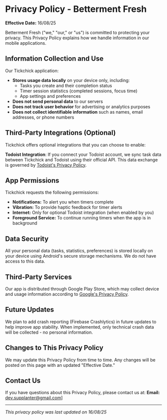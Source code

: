# Privacy Policy - Betterment Fresh

**Effective Date:** 16/08/25

Betterment Fresh ("we," "our," or "us") is committed to protecting your privacy. This Privacy Policy explains how we handle information in our mobile applications.


## Information Collection and Use

Our Tickchick application:
- **Stores usage data locally** on your device only, including:
  - Tasks you create and their completion status
  - Timer session statistics (completed sessions, focus time)
  - App settings and preferences
- **Does not send personal data** to our servers
- **Does not track user behavior** for advertising or analytics purposes
- **Does not collect identifiable information** such as names, email addresses, or phone numbers

## Third-Party Integrations (Optional)

Tickchick offers optional integrations that you can choose to enable:

**Todoist Integration**: If you connect your Todoist account, we sync task data between Tickchick and Todoist using their official API. This data exchange is governed by [Todoist's Privacy Policy](https://todoist.com/privacy).

## App Permissions

Tickchick requests the following permissions:
- **Notifications:** To alert you when timers complete
- **Vibration:** To provide haptic feedback for timer alerts  
- **Internet:** Only for optional Todoist integration (when enabled by you)
- **Foreground Service:** To continue running timers when the app is in background

## Data Security

All your personal data (tasks, statistics, preferences) is stored locally on your device using Android's secure storage mechanisms. We do not have access to this data.

## Third-Party Services

Our app is distributed through Google Play Store, which may collect device and usage information according to [Google's Privacy Policy](https://policies.google.com/privacy).

## Future Updates

We plan to add crash reporting (Firebase Crashlytics) in future updates to help improve app stability. When implemented, only technical crash data will be collected - no personal information.

## Changes to This Privacy Policy

We may update this Privacy Policy from time to time. Any changes will be posted on this page with an updated "Effective Date."

## Contact Us

If you have questions about this Privacy Policy, please contact us at:
**Email:** dev.supplanter@gmail.com]

---
*This privacy policy was last updated on 16/08/25*
